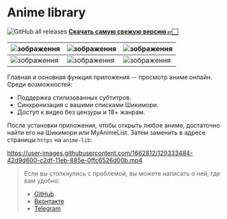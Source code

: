 # Anime library

![GitHub all releases](https://img.shields.io/github/downloads/cawa-93/anime-library/total?style=for-the-badge) **[Скачать самую свежую версию 👉🏻](https://github.com/cawa-93/anime-library/releases/latest)**

![зображення](https://user-images.githubusercontent.com/1662812/138271729-b6004bd9-f8cb-4d92-a0ef-784c7694108d.png) | ![зображення](https://user-images.githubusercontent.com/1662812/138271791-7d1b32ec-c989-4f9c-bddf-86a89177b075.png) | ![зображення](https://user-images.githubusercontent.com/1662812/138271883-dbf360fd-244d-4bf3-a546-21554337ce18.png)
--- | --- | ---
![зображення](https://user-images.githubusercontent.com/1662812/138271926-4f0b2bc8-8acc-44bc-9c15-0f3c501363ef.png) | ![зображення](https://user-images.githubusercontent.com/1662812/138272119-40405411-20fd-4c4d-b81f-c0aa80d4c903.png) | ![зображення](https://user-images.githubusercontent.com/1662812/138272147-a7b2a25f-f9d7-4752-a4c1-cb17dc3b8c29.png)



Главная и основная функция приложения -- просмотр аниме онлайн. Среди возможностей:
* Поддержка стилизованных субтитров.
* Синхронизация с вашими списками Шикимори.
* Доступ к видео без цензуры и 18+ жанрам.

После установки приложения, чтобы открыть любое аниме, достаточно найти его на Шикимори или MyAnimeList. Затем заменить в адресе страницы `https` на `anime-lib`:

https://user-images.githubusercontent.com/1662812/120333484-42d9d600-c2df-11eb-885e-0ffc6526d00b.mp4

> Если вы столкнулись с проблемой, вы можете написать о ней, где вам удобно:
> * [GitHub][issue]
> * [Вконтакте][vk]
> * [Telegram][tg]


[issue]: https://github.com/cawa-93/anime-library/issues/new/choose
[tg]: https://t.me/playshikionline
[vk]: https://vk.com/playshikionline
